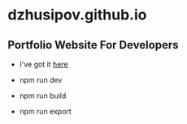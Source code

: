 # dzhusipov.github.io

## Portfolio Website For Developers
- I've got it [here](https://github.com/manuarora700/simple-developer-portfolio-website/blob/main/demo-images/websitegif.gif)

- npm run dev
- npm run build
- npm run export
